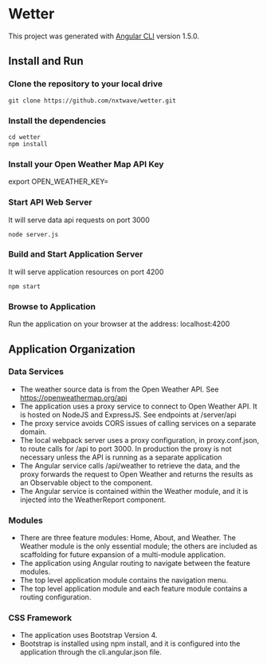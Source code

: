 # Wetter

This project was generated with [Angular CLI](https://github.com/angular/angular-cli) version 1.5.0.

## Install and Run

### Clone the repository to your local drive
``` 
git clone https://github.com/nxtwave/wetter.git 
```

### Install the dependencies
``` 
cd wetter
npm install
```

### Install your Open Weather Map API Key
export OPEN_WEATHER_KEY=<insert your key here>

### Start API Web Server
It will serve data api requests on port 3000
``` 
node server.js
```

### Build and Start Application Server
It will serve application resources on port 4200
``` 
npm start
```

### Browse to Application
Run the application on your browser at the address: localhost:4200

## Application Organization

### Data Services

* The weather source data is from the Open Weather API. See https://openweathermap.org/api
* The application uses a proxy service to connect to Open Weather API. It is hosted
on NodeJS and ExpressJS. See endpoints at /server/api
* The proxy service avoids CORS issues of calling services on a separate domain.
* The local webpack server uses a proxy configuration, in proxy.conf.json, to route calls for /api to
port 3000. In production the proxy is not necessary unless the API is running as
a separate application
* The Angular service calls /api/weather to retrieve the data, and the proxy forwards
the request to Open Weather and returns the results as an Observable object to 
the component.
* The Angular service is contained within the Weather module, and it is injected
into the WeatherReport component.

### Modules

* There are three feature modules: Home, About, and Weather. The Weather module is
the only essential module; the others are included as scaffolding for future expansion
of a multi-module application.
* The application using Angular routing to navigate between the feature modules.
* The top level application module contains the navigation menu.
* The top level application module and each feature module contains a routing configuration.

### CSS Framework

* The application uses Bootstrap Version 4.
* Bootstrap is installed using npm install, and it is configured into the 
application through the cli.angular.json file.
